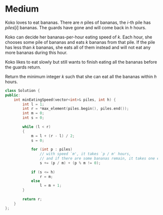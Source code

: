 # Medium

Koko loves to eat bananas. There are $n$ piles of bananas, the $i$-th pile has $piles[i]$ bananas. The guards have gone and will come back in $h$ hours.

Koko can decide her bananas-per-hour eating speed of $k$. Each hour, she chooses some pile of bananas and eats $k$ bananas from that pile. If the pile has less than $k$ bananas, she eats all of them instead and will not eat any more bananas during this hour.

Koko likes to eat slowly but still wants to finish eating all the bananas before the guards return.

Return the minimum integer $k$ such that she can eat all the bananas within $h$ hours.

```cpp
class Solution {
public:
    int minEatingSpeed(vector<int>& piles, int h) {
        int l = 1;
        int r = *max_element(piles.begin(), piles.end());
        int m = 0;
        int s = 0;
        
        while (l < r)
        {
            m = l + (r - l) / 2;
            s = 0;
            
            for (int p : piles)
                // with speed `m', it takes `p / m' hours, 
                // and if there are some bananas remain, it takes one extra hour.
                s += (p / m) + (p % m != 0);
            
            if (s <= h)
                r = m;
            else
                l = m + 1;
        }
        
        return r;
    }
};
```

